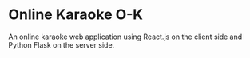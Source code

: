 # Online Karaoke O-K
  
An online karaoke web application using React.js on the client side and Python Flask on the server side.

